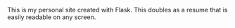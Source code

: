 This is my personal site created with Flask.
This doubles as a resume that is easily readable on any screen.
